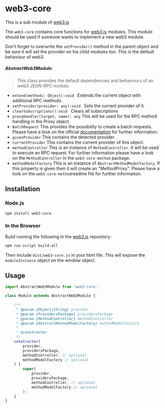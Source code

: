 # web3-core

This is a sub module of [web3.js][repo]

The ```web3-core``` contains core functions for [web3.js][repo] modules. This module should be used
if someone wants to implement a new web3 module. 

Don't forget to overwrite the ```setProvider()``` method in the parent object and be sure it
will set the provider on his child modules too. This is the default behaviour of web3.

##### AbstractWeb3Module:

> This class provides the default dependencies and behaviours of an web3 JSON-RPC module.

- ```extend(methods: Object):void ``` Extends the current object with additional RPC methods.
- ```setProvider(provider: any):void ``` Sets the current provider of it.
- ```clearSubscriptions():void ``` Clears all subscriptions
- ```proxyHandler(target, name): any``` This will be used for the RPC method handling in the Proxy object.  
- ```BatchRequest``` This provides the possibility to create a batch requests. Please have a look on the official [documentation][docs] for further information.
- ```givenProvider``` This contains the detected provider.
- ```currentProvider``` This contains the current provider of this object.
- ```methodController``` This is an instance of ```MethodController```. It will be used to execute an RPC request. For further information please have a look on the ```MethodController``` in the ```web3-core-method``` package.
- ```methodModelFactory``` This is an instance of ```AbstractMethodModelFactory```. If this property is given then it will create an "MethodProxy". Please have a look on the ```web3-core-method```readme file for further information.

## Installation

### Node.js

```bash
npm install web3-core
```

### In the Browser

Build running the following in the [web3.js][repo] repository:

```bash
npm run-script build-all
```

Then include `dist/web3-core.js` in your html file.
This will expose the `moduleInstance` object on the window object.

## Usage

```js
import AbstractWeb3Module from 'web3-core';

class Module extends AbstractWeb3Module {
    
    /**
     * @param {Object|String} provider
     * @param {ProvidersPackage} providersPackage
     * @param {MethodController} methodController
     * @param {AbstractMethodModelFactory} methodModelFactory
     * 
     * @constructor
     */
    constructor(
        provider,
        providersPackage,
        methodController, // optional
        methodModelFactory // optional
    ) {
        super(
            provider,
            providersPackage,
            methodController, // optional
            methodModelFactory // optional
        );
    }
}
```

[docs]: http://web3js.readthedocs.io/en/1.0/
[repo]: https://github.com/ethereum/web3.js

